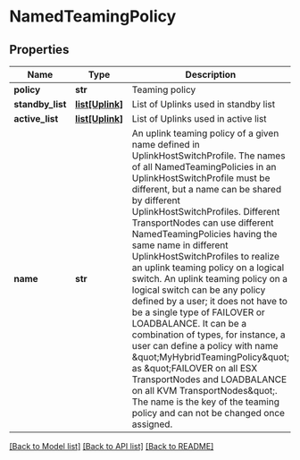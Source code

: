 # NamedTeamingPolicy

## Properties
Name | Type | Description | Notes
------------ | ------------- | ------------- | -------------
**policy** | **str** | Teaming policy | 
**standby_list** | [**list[Uplink]**](Uplink.md) | List of Uplinks used in standby list | [optional] 
**active_list** | [**list[Uplink]**](Uplink.md) | List of Uplinks used in active list | 
**name** | **str** | An uplink teaming policy of a given name defined in UplinkHostSwitchProfile. The names of all NamedTeamingPolicies in an UplinkHostSwitchProfile must be different, but a name can be shared by different UplinkHostSwitchProfiles. Different TransportNodes can use different NamedTeamingPolicies having the same name in different UplinkHostSwitchProfiles to realize an uplink teaming policy on a logical switch. An uplink teaming policy on a logical switch can be any policy defined by a user; it does not have to be a single type of FAILOVER or LOADBALANCE. It can be a combination of types, for instance, a user can define a policy with name \&quot;MyHybridTeamingPolicy\&quot; as \&quot;FAILOVER on all ESX TransportNodes and LOADBALANCE on all KVM TransportNodes\&quot;. The name is the key of the teaming policy and can not be changed once assigned. | 

[[Back to Model list]](../README.md#documentation-for-models) [[Back to API list]](../README.md#documentation-for-api-endpoints) [[Back to README]](../README.md)

